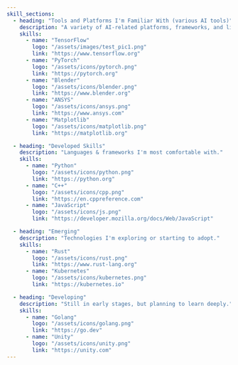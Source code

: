 ```yaml
---
skill_sections:
  - heading: "Tools and Platforms I'm Familiar With (various AI tools)"
    description: "A variety of AI-related platforms, frameworks, and libraries."
    skills:
      - name: "TensorFlow"
        logo: "/assets/images/test_pic1.png"
        link: "https://www.tensorflow.org"
      - name: "PyTorch"
        logo: "/assets/icons/pytorch.png"
        link: "https://pytorch.org"
      - name: "Blender"
        logo: "/assets/icons/blender.png"
        link: "https://www.blender.org"
      - name: "ANSYS"
        logo: "/assets/icons/ansys.png"
        link: "https://www.ansys.com"
      - name: "Matplotlib"
        logo: "/assets/icons/matplotlib.png"
        link: "https://matplotlib.org"

  - heading: "Developed Skills"
    description: "Languages & frameworks I'm most comfortable with."
    skills:
      - name: "Python"
        logo: "/assets/icons/python.png"
        link: "https://python.org"
      - name: "C++"
        logo: "/assets/icons/cpp.png"
        link: "https://en.cppreference.com"
      - name: "JavaScript"
        logo: "/assets/icons/js.png"
        link: "https://developer.mozilla.org/docs/Web/JavaScript"

  - heading: "Emerging"
    description: "Technologies I'm exploring or starting to adopt."
    skills:
      - name: "Rust"
        logo: "/assets/icons/rust.png"
        link: "https://www.rust-lang.org"
      - name: "Kubernetes"
        logo: "/assets/icons/kubernetes.png"
        link: "https://kubernetes.io"

  - heading: "Developing"
    description: "Still in early stages, but planning to learn deeply."
    skills:
      - name: "Golang"
        logo: "/assets/icons/golang.png"
        link: "https://go.dev"
      - name: "Unity"
        logo: "/assets/icons/unity.png"
        link: "https://unity.com"
---
```

